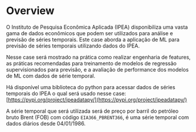 # Overview

O Instituto de Pesquisa Econômica Aplicada (IPEA) disponibiliza uma vasta gama de dados econômicos que podem ser utilizados para análise e previsão de séries temporais. Este case aborda a aplicação de ML para previsão de séries temporais utilizando dados do IPEA. 

Nesse case será mostrado na prática como realizar engenharia de features, as práticas recomendadas para treinamento de modelos de regressão supervisionados para previsão, e a avaliação de performance dos modelos de ML com dados de série temporal.

Há disponível uma biblioteca do python para acessar dados de séries temporais do IPEA o qual será usado nesse case: [https://pypi.org/project/ipeadatapy/](https://pypi.org/project/ipeadatapy/)

A série temporal que será utilizada será de preço por barril do petróleo bruto Brent (FOB) com código `EIA366_PBRENT366`, é uma série temporal com dados diários desde 04/01/1986.
